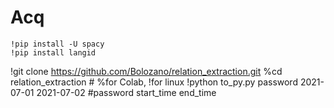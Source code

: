 # Acq

```
!pip install -U spacy
!pip install langid

```
!git clone https://github.com/Bolozano/relation_extraction.git
%cd relation_extraction              #   %for Colab, !for linux
!python to_py.py password 2021-07-01 2021-07-02  #password start_time end_time
```
